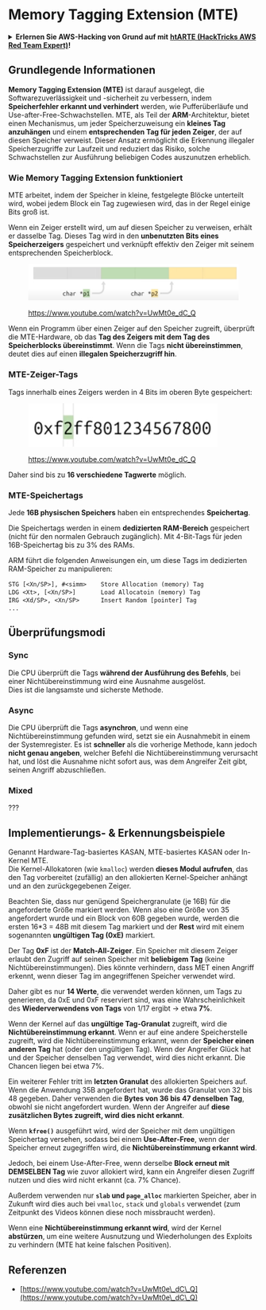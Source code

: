 # Memory Tagging Extension (MTE)

<details>

<summary><strong>Erlernen Sie AWS-Hacking von Grund auf mit</strong> <a href="https://training.hacktricks.xyz/courses/arte"><strong>htARTE (HackTricks AWS Red Team Expert)</strong></a><strong>!</strong></summary>

Andere Möglichkeiten, HackTricks zu unterstützen:

* Wenn Sie Ihr **Unternehmen in HackTricks beworben sehen möchten** oder **HackTricks im PDF-Format herunterladen möchten**, überprüfen Sie die [**ABONNEMENTPLÄNE**](https://github.com/sponsors/carlospolop)!
* Holen Sie sich das [**offizielle PEASS & HackTricks-Merch**](https://peass.creator-spring.com)
* Entdecken Sie [**The PEASS Family**](https://opensea.io/collection/the-peass-family), unsere Sammlung exklusiver [**NFTs**](https://opensea.io/collection/the-peass-family)
* **Treten Sie der** 💬 [**Discord-Gruppe**](https://discord.gg/hRep4RUj7f) oder der [**Telegram-Gruppe**](https://t.me/peass) bei oder **folgen** Sie uns auf **Twitter** 🐦 [**@hacktricks\_live**](https://twitter.com/hacktricks\_live)**.**
* **Teilen Sie Ihre Hacking-Tricks, indem Sie PRs an die** [**HackTricks**](https://github.com/carlospolop/hacktricks) und [**HackTricks Cloud**](https://github.com/carlospolop/hacktricks-cloud) GitHub-Repositories einreichen.

</details>

## Grundlegende Informationen

**Memory Tagging Extension (MTE)** ist darauf ausgelegt, die Softwarezuverlässigkeit und -sicherheit zu verbessern, indem **Speicherfehler erkannt und verhindert** werden, wie Pufferüberläufe und Use-after-Free-Schwachstellen. MTE, als Teil der **ARM**-Architektur, bietet einen Mechanismus, um jeder Speicherzuweisung ein **kleines Tag anzuhängen** und einem **entsprechenden Tag für jeden Zeiger**, der auf diesen Speicher verweist. Dieser Ansatz ermöglicht die Erkennung illegaler Speicherzugriffe zur Laufzeit und reduziert das Risiko, solche Schwachstellen zur Ausführung beliebigen Codes auszunutzen erheblich.

### **Wie Memory Tagging Extension funktioniert**

MTE arbeitet, indem der Speicher in kleine, festgelegte Blöcke unterteilt wird, wobei jedem Block ein Tag zugewiesen wird, das in der Regel einige Bits groß ist.&#x20;

Wenn ein Zeiger erstellt wird, um auf diesen Speicher zu verweisen, erhält er dasselbe Tag. Dieses Tag wird in den **unbenutzten Bits eines Speicherzeigers** gespeichert und verknüpft effektiv den Zeiger mit seinem entsprechenden Speicherblock.

<figure><img src="../../.gitbook/assets/image (1202).png" alt=""><figcaption><p><a href="https://www.youtube.com/watch?v=UwMt0e_dC_Q">https://www.youtube.com/watch?v=UwMt0e_dC_Q</a></p></figcaption></figure>

Wenn ein Programm über einen Zeiger auf den Speicher zugreift, überprüft die MTE-Hardware, ob das **Tag des Zeigers mit dem Tag des Speicherblocks übereinstimmt**. Wenn die Tags **nicht übereinstimmen**, deutet dies auf einen **illegalen Speicherzugriff hin**.

### MTE-Zeiger-Tags

Tags innerhalb eines Zeigers werden in 4 Bits im oberen Byte gespeichert:

<figure><img src="../../.gitbook/assets/image (1203).png" alt=""><figcaption><p><a href="https://www.youtube.com/watch?v=UwMt0e_dC_Q">https://www.youtube.com/watch?v=UwMt0e_dC_Q</a></p></figcaption></figure>

Daher sind bis zu **16 verschiedene Tagwerte** möglich.

### MTE-Speichertags

Jede **16B physischen Speichers** haben ein entsprechendes **Speichertag**.

Die Speichertags werden in einem **dedizierten RAM-Bereich** gespeichert (nicht für den normalen Gebrauch zugänglich). Mit 4-Bit-Tags für jeden 16B-Speichertag bis zu 3% des RAMs.

ARM führt die folgenden Anweisungen ein, um diese Tags im dedizierten RAM-Speicher zu manipulieren:
```
STG [<Xn/SP>], #<simm>    Store Allocation (memory) Tag
LDG <Xt>, [<Xn/SP>]       Load Allocatoin (memory) Tag
IRG <Xd/SP>, <Xn/SP>      Insert Random [pointer] Tag
...
```
## Überprüfungsmodi

### Sync

Die CPU überprüft die Tags **während der Ausführung des Befehls**, bei einer Nichtübereinstimmung wird eine Ausnahme ausgelöst.\
Dies ist die langsamste und sicherste Methode.

### Async

Die CPU überprüft die Tags **asynchron**, und wenn eine Nichtübereinstimmung gefunden wird, setzt sie ein Ausnahmebit in einem der Systemregister. Es ist **schneller** als die vorherige Methode, kann jedoch **nicht genau angeben**, welcher Befehl die Nichtübereinstimmung verursacht hat, und löst die Ausnahme nicht sofort aus, was dem Angreifer Zeit gibt, seinen Angriff abzuschließen.

### Mixed

???

## Implementierungs- & Erkennungsbeispiele

Genannt Hardware-Tag-basiertes KASAN, MTE-basiertes KASAN oder In-Kernel MTE.\
Die Kernel-Allokatoren (wie `kmalloc`) werden **dieses Modul aufrufen**, das den Tag vorbereitet (zufällig) an den allokierten Kernel-Speicher anhängt und an den zurückgegebenen Zeiger.

Beachten Sie, dass nur genügend Speichergranulate (je 16B) für die angeforderte Größe markiert werden. Wenn also eine Größe von 35 angefordert wurde und ein Block von 60B gegeben wurde, werden die ersten 16\*3 = 48B mit diesem Tag markiert und der **Rest** wird mit einem sogenannten **ungültigen Tag (0xE)** markiert.

Der Tag **0xF** ist der **Match-All-Zeiger**. Ein Speicher mit diesem Zeiger erlaubt den Zugriff auf seinen Speicher mit **beliebigem Tag** (keine Nichtübereinstimmungen). Dies könnte verhindern, dass MET einen Angriff erkennt, wenn dieser Tag im angegriffenen Speicher verwendet wird.

Daher gibt es nur **14 Werte**, die verwendet werden können, um Tags zu generieren, da 0xE und 0xF reserviert sind, was eine Wahrscheinlichkeit des **Wiederverwendens von Tags** von 1/17 ergibt -> etwa **7%**.

Wenn der Kernel auf das **ungültige Tag-Granulat** zugreift, wird die **Nichtübereinstimmung erkannt**. Wenn er auf eine andere Speicherstelle zugreift, wird die Nichtübereinstimmung erkannt, wenn der **Speicher einen anderen Tag** hat (oder den ungültigen Tag). Wenn der Angreifer Glück hat und der Speicher denselben Tag verwendet, wird dies nicht erkannt. Die Chancen liegen bei etwa 7%.

Ein weiterer Fehler tritt im **letzten Granulat** des allokierten Speichers auf. Wenn die Anwendung 35B angefordert hat, wurde das Granulat von 32 bis 48 gegeben. Daher verwenden die **Bytes von 36 bis 47 denselben Tag**, obwohl sie nicht angefordert wurden. Wenn der Angreifer auf **diese zusätzlichen Bytes zugreift, wird dies nicht erkannt**.

Wenn **`kfree()`** ausgeführt wird, wird der Speicher mit dem ungültigen Speichertag versehen, sodass bei einem **Use-After-Free**, wenn der Speicher erneut zugegriffen wird, die **Nichtübereinstimmung erkannt wird**.

Jedoch, bei einem Use-After-Free, wenn derselbe **Block erneut mit DEMSELBEN Tag** wie zuvor allokiert wird, kann ein Angreifer diesen Zugriff nutzen und dies wird nicht erkannt (ca. 7% Chance).

Außerdem verwenden nur **`slab` und `page_alloc`** markierten Speicher, aber in Zukunft wird dies auch bei `vmalloc`, `stack` und `globals` verwendet (zum Zeitpunkt des Videos können diese noch missbraucht werden).

Wenn eine **Nichtübereinstimmung erkannt wird**, wird der Kernel **abstürzen**, um eine weitere Ausnutzung und Wiederholungen des Exploits zu verhindern (MTE hat keine falschen Positiven).

## Referenzen

* [https://www.youtube.com/watch?v=UwMt0e\_dC\_Q](https://www.youtube.com/watch?v=UwMt0e\_dC\_Q)
